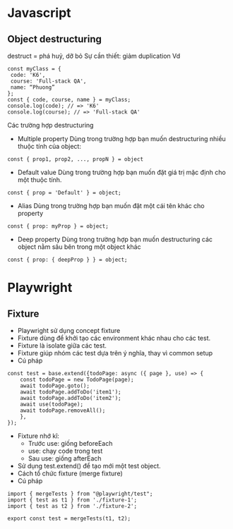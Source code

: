 # Javascript

## Object destructuring

destruct = phá huỷ, dỡ bỏ
Sự cần thiết: giảm duplication
Vd

```
const myClass = {
 code: 'K6',
 course: 'Full-stack QA',
 name: “Phuong”
};
const { code, course, name } = myClass;
console.log(code); // => 'K6'
console.log(course); // => 'Full-stack QA'
```

Các trường hợp destructuring

- Multiple property
  Dùng trong trường hợp bạn muốn destructuring nhiều thuộc tính của object:

`const { prop1, prop2, ..., propN } = object`

- Default value
  Dùng trong trường hợp bạn muốn đặt giá trị mặc định cho một thuộc tính.

`const { prop = 'Default' } = object;`

- Alias
  Dùng trong trường hợp bạn muốn đặt một cái tên khác cho property

`const { prop: myProp } = object;`

- Deep property
  Dùng trong trường hợp bạn muốn destructuring các object nằm sâu bên trong một object khác

`const { prop: { deepProp } } = object;`

# Playwright

## Fixture

- Playwright sử dụng concept fixture
- Fixture dùng để khởi tạo các environment khác nhau cho các test.
- Fixture là isolate giữa các test.
- Fixture giúp nhóm các test dựa trên ý nghĩa, thay vì common setup
- Cú pháp
```
const test = base.extend({todoPage: async ({ page }, use) => {
    const todoPage = new TodoPage(page);
    await todoPage.goto();
    await todoPage.addToDo('item1');
    await todoPage.addToDo('item2');
    await use(todoPage);
    await todoPage.removeAll();
    },
}); 
```
- Fixture nhớ kĩ:
  - Trước use: giống beforeEach
  - use: chạy code trong test
  - Sau use: giống afterEach
- Sử dụng test.extend() để tạo mới một test object.
- Cách tổ chức fixture (merge fixture)
- Cú pháp
```
import { mergeTests } from "@playwright/test";
import { test as t1 } from './fixture-1';
import { test as t2 } from './fixture-2';

export const test = mergeTests(t1, t2);
```


